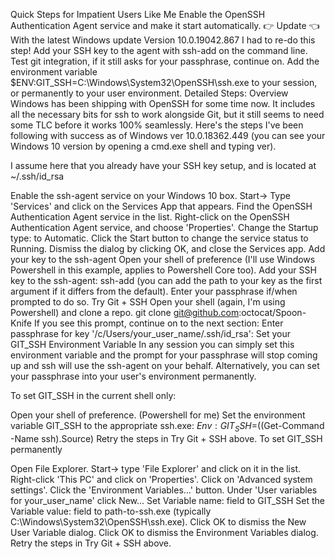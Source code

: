 Quick Steps for Impatient Users Like Me
Enable the OpenSSH Authentication Agent service and make it start automatically.
👉 Update 👈
With the latest Windows update Version 10.0.19042.867 I had to re-do this step!
Add your SSH key to the agent with ssh-add on the command line.
Test git integration, if it still asks for your passphrase, continue on.
Add the environment variable $ENV:GIT_SSH=C:\Windows\System32\OpenSSH\ssh.exe to your session, or permanently to your user environment.
Detailed Steps: Overview
Windows has been shipping with OpenSSH for some time now. It includes all the necessary bits for ssh to work alongside Git, but it still seems to need some TLC before it works 100% seamlessly. Here's the steps I've been following with success as of Windows ver 10.0.18362.449 (you can see your Windows 10 version by opening a cmd.exe shell and typing ver).

I assume here that you already have your SSH key setup, and is located at ~/.ssh/id_rsa

Enable the ssh-agent service on your Windows 10 box.
Start-> Type 'Services' and click on the Services App that appears.
Find the OpenSSH Authentication Agent service in the list.
Right-click on the OpenSSH Authentication Agent service, and choose 'Properties'.
Change the Startup type: to Automatic.
Click the Start button to change the service status to Running.
Dismiss the dialog by clicking OK, and close the Services app.
Add your key to the ssh-agent
Open your shell of preference (I'll use Windows Powershell in this example, applies to Powershell Core too).
Add your SSH key to the ssh-agent: ssh-add (you can add the path to your key as the first argument if it differs from the default).
Enter your passphrase if/when prompted to do so.
Try Git + SSH
Open your shell (again, I'm using Powershell) and clone a repo. git clone git@github.com:octocat/Spoon-Knife
If you see this prompt, continue on to the next section:
Enter passphrase for key '/c/Users/your_user_name/.ssh/id_rsa':
Set your GIT_SSH Environment Variable
In any session you can simply set this environment variable and the prompt for your passphrase will stop coming up and ssh will use the ssh-agent on your behalf. Alternatively, you can set your passphrase into your user's environment permanently.

To set GIT_SSH in the current shell only:

Open your shell of preference. (Powershell for me)
Set the environment variable GIT_SSH to the appropriate ssh.exe: $Env:GIT_SSH=$((Get-Command -Name ssh).Source)
Retry the steps in Try Git + SSH above.
To set GIT_SSH permanently

Open File Explorer. Start-> type 'File Explorer' and click on it in the list.
Right-click 'This PC' and click on 'Properties'.
Click on 'Advanced system settings'.
Click the 'Environment Variables...' button.
Under 'User variables for your_user_name' click New...
Set Variable name: field to GIT_SSH
Set the Variable value: field to path-to-ssh.exe (typically C:\Windows\System32\OpenSSH\ssh.exe).
Click OK to dismiss the New User Variable dialog.
Click OK to dismiss the Environment Variables dialog.
Retry the steps in Try Git + SSH above.
